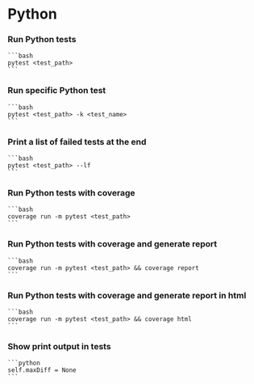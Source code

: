 # Python

### Run Python tests
    
    ```bash
    pytest <test_path>
    ```
### Run specific Python test

    ```bash
    pytest <test_path> -k <test_name>
    ```

### Print a list of failed tests at the end

    ```bash
    pytest <test_path> --lf
    ```

### Run Python tests with coverage

    ```bash
    coverage run -m pytest <test_path>
    ```

### Run Python tests with coverage and generate report

    ```bash
    coverage run -m pytest <test_path> && coverage report
    ```
### Run Python tests with coverage and generate report in html

    ```bash
    coverage run -m pytest <test_path> && coverage html
    ```

### Show print output in tests

    ```python
    self.maxDiff = None
    ```